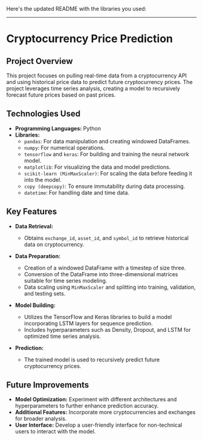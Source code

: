 Here's the updated README with the libraries you used:

---

# Cryptocurrency Price Prediction

## Project Overview
This project focuses on pulling real-time data from a cryptocurrency API and using historical price data to predict future cryptocurrency prices. The project leverages time series analysis, creating a model to recursively forecast future prices based on past prices.

## Technologies Used
- **Programming Languages:** Python
- **Libraries:**
  - `pandas`: For data manipulation and creating windowed DataFrames.
  - `numpy`: For numerical operations.
  - `tensorflow` and `keras`: For building and training the neural network model.
  - `matplotlib`: For visualizing the data and model predictions.
  - `scikit-learn (MinMaxScaler)`: For scaling the data before feeding it into the model.
  - `copy (deepcopy)`: To ensure immutability during data processing.
  - `datetime`: For handling date and time data.

## Key Features
- **Data Retrieval:**
  - Obtains `exchange_id`, `asset_id`, and `symbol_id` to retrieve historical data on cryptocurrency.
  
- **Data Preparation:**
  - Creation of a windowed DataFrame with a timestep of size three.
  - Conversion of the DataFrame into three-dimensional matrices suitable for time series modeling.
  - Data scaling using `MinMaxScaler` and splitting into training, validation, and testing sets.
  
- **Model Building:**
  - Utilizes the TensorFlow and Keras libraries to build a model incorporating LSTM layers for sequence prediction.
  - Includes hyperparameters such as Density, Dropout, and LSTM for optimized time series analysis.

- **Prediction:**
  - The trained model is used to recursively predict future cryptocurrency prices.


## Future Improvements
- **Model Optimization:** Experiment with different architectures and hyperparameters to further enhance prediction accuracy.
- **Additional Features:** Incorporate more cryptocurrencies and exchanges for broader analysis.
- **User Interface:** Develop a user-friendly interface for non-technical users to interact with the model.
